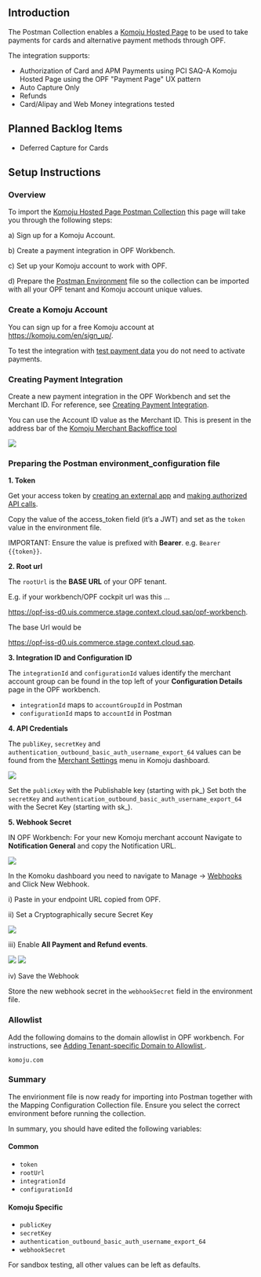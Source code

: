## Introduction

The Postman Collection enables a [Komoju Hosted Page](https://doc.komoju.com/docs/hosted-page-overview) to be used to take payments for cards and alternative payment methods through OPF. 

The integration supports:

* Authorization of Card and APM Payments using PCI SAQ-A Komoju Hosted Page using the OPF "Payment Page" UX pattern
* Auto Capture Only
* Refunds
* Card/Alipay and Web Money integrations tested


## Planned Backlog Items
* Deferred Capture for Cards


## Setup Instructions

### Overview
To import the [Komoju Hosted Page Postman Collection](mapping_configuration.json) this page will take you through the following steps:

a) Sign up for a Komoju Account.

b) Create a payment integration in OPF Workbench.

c) Set up your Komoju account to work with OPF.

d) Prepare the [Postman Environment](environment_configuration.json) file so the collection can be imported with all your OPF tenant and Komoju account unique values. 


### Create a Komoju Account
You can sign up for a free Komoju account at https://komoju.com/en/sign_up/.

To test the integration with [test payment data](https://doc.komoju.com/docs/test-cards) you do not need to activate payments.


### Creating Payment Integration
Create a new payment integration in the OPF Workbench and set the Merchant ID. For reference, see [Creating Payment Integration](https://help.sap.com/docs/SAP_COMMERCE_CLOUD_PUBLIC_CLOUD/0996ba68e5794b8ab51db8d25d4c9f8a/20a64f954df1425391757759011e7e6b.html?state=DRAFT).

You can use the Account ID value as the Merchant ID. This is present in the address bar of the [Komoju Merchant Backoffice tool](https://komoju.com/merchant) 

![](images/komoju-address-bar.png)


### Preparing the Postman environment_configuration file

**1. Token**

Get your access token by [creating an external app](https://help.sap.com/docs/SAP_COMMERCE_CLOUD_PUBLIC_CLOUD/0996ba68e5794b8ab51db8d25d4c9f8a/d927d21974fe4b368e063f72733bf0fe.html?state=DRAFT) and [making authorized API calls](https://help.sap.com/docs/SAP_COMMERCE_CLOUD_PUBLIC_CLOUD/0996ba68e5794b8ab51db8d25d4c9f8a/40c792e66e2942209dc853a43533d78d.html?state=DRAFT).

Copy the value of the access_token field (it’s a JWT) and set as the ``token`` value in the environment file.

IMPORTANT: Ensure the value is prefixed with **Bearer**. e.g. ``Bearer {{token}}``.

**2. Root url**

The ``rootUrl`` is the **BASE URL** of your OPF tenant.

E.g. if your workbench/OPF cockpit url was this …

<https://opf-iss-d0.uis.commerce.stage.context.cloud.sap/opf-workbench>.

The base Url would be

https://opf-iss-d0.uis.commerce.stage.context.cloud.sap.


**3. Integration ID and Configuration ID**

The ``integrationId`` and ``configurationId`` values identify the merchant account group can be found in the top left of your **Configuration Details** page in the OPF workbench.

* ``integrationId`` maps to ``accountGroupId`` in Postman
* ``configurationId`` maps to ``accountId`` in Postman

**4. API Credentials**

The ``publiKey``, ``secretKey`` and ``authentication_outbound_basic_auth_username_export_64`` values can be found from the [Merchant Settings](https://komoju.com/merchant/settings) menu in Komoju dashboard.

![](images/komoju-keys.png)

Set the ``publicKey`` with the Publishable key (starting with pk_)
Set both the ``secretKey`` and ``authentication_outbound_basic_auth_username_export_64`` with the Secret Key (starting with sk_).

**5. Webhook Secret**

IN OPF Workbench: For your new Komoju merchant account Navigate to **Notification General** and copy the Notification URL.

![](images/opf-get-notification-url.png)

In the Komoku dashboard you need to navigate to Manage -> [Webhooks](https://komoju.com/merchant/webhooks) and Click New Webhook. 

i) Paste in your endpoint URL copied from OPF.

ii) Set a Cryptographically secure Secret Key

![](images/komoju-new-webhook.png)

iii) Enable **All Payment and Refund events**.

![](images/komoju-webhook-payment-events.png)
![](images/komoju-webhook-refund-events.png)

iv) Save the Webhook

Store the new webhook secret in the ``webhookSecret`` field in the environment file.

### Allowlist
Add the following domains to the domain allowlist in OPF workbench. For instructions, see [Adding Tenant-specific Domain to Allowlist
](https://help.sap.com/docs/SAP_COMMERCE_CLOUD_PUBLIC_CLOUD/0996ba68e5794b8ab51db8d25d4c9f8a/a6836485b4494cfaad4033b4ee7a9c64.html?state=DRAFT).

``komoju.com``

### Summary

The envirionment file is now ready for importing into Postman together with the Mapping Configuration Collection file. Ensure you select the correct environment before running the collection.

In summary, you should have edited the following variables: 

#### Common
- ``token``
- ``rootUrl``
- ``integrationId``
- ``configurationId``

#### Komoju Specific
- ``publicKey``
- ``secretKey``
- ``authentication_outbound_basic_auth_username_export_64``
- ``webhookSecret``
  
For sandbox testing, all other values can be left as defaults.  
